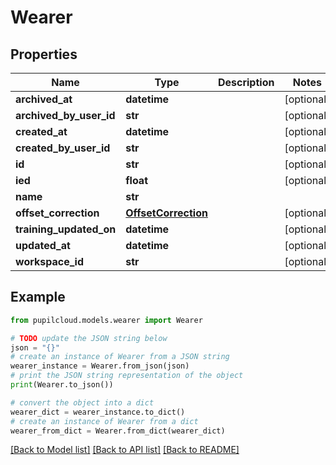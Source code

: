 # Wearer


## Properties

Name | Type | Description | Notes
------------ | ------------- | ------------- | -------------
**archived_at** | **datetime** |  | [optional] 
**archived_by_user_id** | **str** |  | [optional] 
**created_at** | **datetime** |  | [optional] 
**created_by_user_id** | **str** |  | [optional] 
**id** | **str** |  | [optional] 
**ied** | **float** |  | [optional] 
**name** | **str** |  | 
**offset_correction** | [**OffsetCorrection**](OffsetCorrection.md) |  | [optional] 
**training_updated_on** | **datetime** |  | [optional] 
**updated_at** | **datetime** |  | [optional] 
**workspace_id** | **str** |  | [optional] 

## Example

```python
from pupilcloud.models.wearer import Wearer

# TODO update the JSON string below
json = "{}"
# create an instance of Wearer from a JSON string
wearer_instance = Wearer.from_json(json)
# print the JSON string representation of the object
print(Wearer.to_json())

# convert the object into a dict
wearer_dict = wearer_instance.to_dict()
# create an instance of Wearer from a dict
wearer_from_dict = Wearer.from_dict(wearer_dict)
```
[[Back to Model list]](../README.md#documentation-for-models) [[Back to API list]](../README.md#documentation-for-api-endpoints) [[Back to README]](../README.md)


